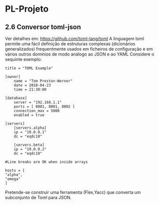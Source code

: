 # PL-Projeto

## 2.6 Conversor toml-json

Ver detalhes em: <https://github.com/toml-lang/toml>
A linguagem toml permite uma fácil definição de estruturas complexas (dicionários generalizados) frequentmente usados em
ficheiros de configuração e em vários outros domínios de modo análogo ao JSON e ao YAML
Considere o sequinte exemplo:

    title = "TOML Example"

    [owner]
        name = "Tom Preston-Werner"
        date = 2010-04-23
        time = 21:30:00
    
    [database]
        server = "192.168.1.1"
        ports = [ 8001, 8001, 8002 ]
        connection_max = 5000
        enabled = true
    
    [servers]
        [servers.alpha]
        ip = "10.0.0.1"
        dc = "eqdc10"

        [servers.beta]
        ip = "10.0.0.2"
        dc = "eqdc10"
    
    #Line breaks are OK when inside arrays
    
    hosts = [
    "alpha",
    "omega"
    ]

Pretende-se construir uma ferramenta (Flex,Yacc) que converta um subconjunto de Toml para JSON.
